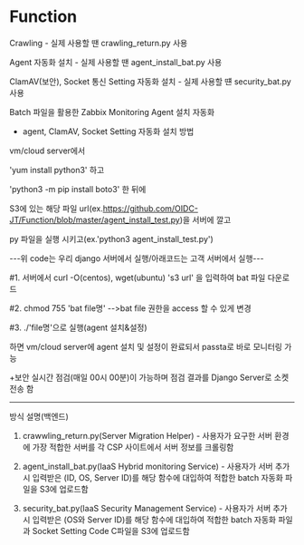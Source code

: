 # Function

Crawling - 실제 사용할 땐 crawling_return.py 사용

Agent 자동화 설치 - 실제 사용할 땐 agent_install_bat.py 사용
 
ClamAV(보안), Socket 통신 Setting 자동화 설치 - 실제 사용할 떈 security_bat.py 사용 

Batch 파일을 활용한 Zabbix Monitoring Agent 설치 자동화


- agent, ClamAV, Socket Setting 자동화 설치 방법

vm/cloud server에서 

'yum install python3' 하고

'python3 -m pip install boto3' 한 뒤에

S3에 있는 해당 파일 url(ex.https://github.com/OIDC-JT/Function/blob/master/agent_install_test.py)을 서버에 깔고

py 파일을 실행 시키고(ex.'python3 agent_install_test.py')


---위 code는 우리 django 서버에서 실행/아래코드는 고객 서버에서 실행---

#1. 서버에서 curl -O(centos), wget(ubuntu) 's3 url' 을 입력하여 bat 파일 다운로드

#2. chmod 755 'bat file명' -->bat file 권한을 access 할 수 있게 변경

#3. ./'file명'으로 실행(agent 설치&설정)

하면 vm/cloud server에 agent 설치 및 설정이 완료되서 passta로 바로 모니터링 가능

+보안 실시간 점검(매일 00시 00분)이 가능하며 점검 결과를 Django Server로 소켓 전송 함

-----------------------------------------------------------------------------------

방식 설명(백엔드)

1. crawwling_return.py(Server Migration Helper) - 사용자가 요구한 서버 환경에 가장 적합한 서버를 각 CSP 사이트에서 서버 정보를 크롤링함

2. agent_install_bat.py(IaaS Hybrid monitoring Service) - 사용자가 서버 추가 시 입력받은 (ID, OS, Server ID)를 해당 함수에 대입하여 적합한 batch 자동화 파일을 S3에 업로드함

3. security_bat.py(IaaS Security Management Service) - 사용자가 서버 추가시 입력받은 (OS와 Server ID)를 해당 함수에 대입하여 적합한 batch 자동화 파일과 Socket Setting Code C파일을 S3에 업로드함
